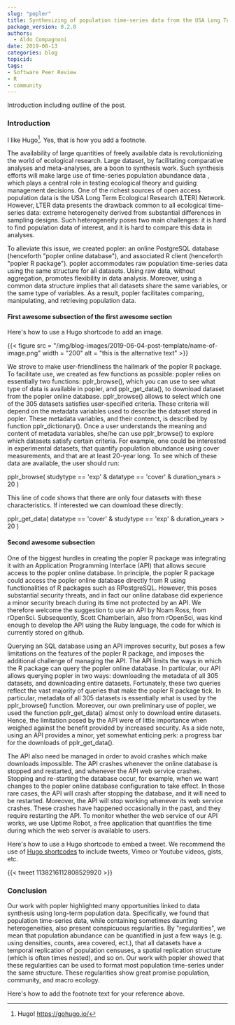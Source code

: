 ```yaml
---
slug: "popler"
title: Synthesizing of population time-series data from the USA Long Term Ecological Research Network
package_version: 0.2.0
authors:
  - Aldo Compagnoni
date: 2019-08-13
categories: blog
topicid:
tags:
- Software Peer Review
- R
- community
---
```


Introduction including outline of the post.

### Introduction

I like Hugo[^1]. Yes, that is how you add a footnote.

The availability of large quantities of freely available data is revolutionizing the world of ecological research. Large dataset, by facilitating comparative analyses and meta-analyses, are a boon to synthesis work. Such synthesis efforts will make large use of time-series population abundance data , which plays a central role in testing ecological theory and guiding management decisions. One of the richest sources of open access population data is the USA Long Term Ecological Research (LTER) Network. However, LTER data presents the drawback common to all ecological time-series data: extreme heterogeneity derived from substantial differences in sampling designs. Such heterogeneity poses two main challenges: it is hard to find population data of interest, and it is hard to compare this data in analyses.

To alleviate this issue, we created popler: an online PostgreSQL database (henceforth "popler online database"), and associated R client (henceforth "popler R package"). popler accommodates raw population time-series data using the same structure for all datasets. Using raw data, without aggregation, promotes flexibility in data analysis. Moreover, using a common data structure implies that all datasets share the same variables, or the same type of variables. As a result, popler facilitates comparing, manipulating, and retrieving population data. 

#### First awesome subsection of the first awesome section

Here's how to use a Hugo shortcode to add an image. 

{{< figure src = "/img/blog-images/2019-06-04-post-template/name-of-image.png" width = "200" alt = "this is the alternative text" >}}

We strove to make user-friendliness the hallmark of the popler R package. To facilitate use, we created as few functions as possible: popler relies on essentially two functions: pplr_browse(), which you can use to see what type of data is available in popler, and pplr_get_data(), to download dataset from the popler online database.
pplr_browse() allows to select which one of the 305 datasets satisfies user-specified criteria. These criteria will depend on the metadata variables used to describe the dataset stored in popler. These metadata variables, and their contenct, is described by function pplr_dictionary().
Once a user understands the meaning and content of metadata variables, she/he can use pplr_browse() to explore which datasets satisfy certain criteria. For example, one could be interested in experimental datasets, that quantify population abundance using cover measurements, and that are at least 20-year long. To see which of these data are available, the user should run:

pplr_browse( studytype == 'exp' & datatype == 'cover' & duration_years > 20 )

This line of code shows that there are only four datasets with these characteristics. If interested we can download these directly:

pplr_get_data( datatype == 'cover' & studytype == 'exp' & duration_years > 20 )

#### Second awesome subsection

One of the biggest hurdles in creating the popler R package was integrating it with an Application Programming Interface (API) that allows secure access to the popler online database. In principle, the popler R package could access the popler online database directly from R using functionalities of R packages such as RPostgreSQL. However, this poses substantial security threats, and in fact our online database did experience a minor security breach during its time not protected by an API. We therefore welcome the suggestion to use an API by Noam Ross, from rOpenSci. Subsequently, Scott Chamberlain, also from rOpenSci, was kind enough to develop the API using the Ruby language, the code for which is currently stored on github.

Querying an SQL database using an API improves security, but poses a few limitations on the features of the popler R package, and imposes the additional challenge of managing the API. The API limits the ways in which the R package can query the popler online database. In particular, our API allows querying popler in two ways: downloading the metadata of all 305 datasets, and downloading entire datasets. Fortunately, these two queries reflect the vast majority of queries that make the popler R package tick. In particular, metadata of all 305 datasets is essentially what is used by the pplr_browse() function. Moreover, our own preliminary use of popler, we used the function pplr_get_data() almost only to download entire datasets. Hence, the limitation posed by the API were of little importance when weighed against the benefit provided by increased security. As a side note, using an API provides a minor, yet somewhat enticing perk: a progress bar for the downloads of pplr_get_data().

The API also need be managed in order to avoid crashes which make downloads impossible. The API crashes whenever the online database is stopped and restarted, and whenever the API web service crashes. Stopping and re-starting the database occur, for example, when we want changes to the popler online database configuration to take effect. In those rare cases, the API will crash after stopping the database, and it will need to be restarted. Moreover, the API will stop working whenever its web service crashes. These crashes have happened occasionally in the past, and they require restarting the API. To monitor whether the web service of our API works, we use Uptime Robot, a free application that quantifies the time during which the web server is available to users.

Here's how to use a Hugo shortcode to embed a tweet. We recommend the use of [Hugo shortcodes](https://gohugo.io/content-management/shortcodes/) to include tweets, Vimeo or Youtube videos, gists, etc.

{{< tweet 1138216112808529920 >}}

### Conclusion

Our work with popler highlighted many opportunities linked to data synthesis using long-term population data. Specifically, we found that population time-series data, while containing sometimes daunting heterogeneities, also present conspicuous regularities. By "regularities", we mean that population abundance can be quantified in just a few ways (e.g. using densities, counts, area covered, ect.), that all datasets have a temporal replication of population censuses, a spatial replication structure (which is often times nested), and so on. Our work with popler showed that these regularities can be used to format most population time-series under the same structure. These regularities show great promise population, community, and macro ecology. 

Here's how to add the footnote text for your reference above.

[^1]: Hugo! https://gohugo.io/
